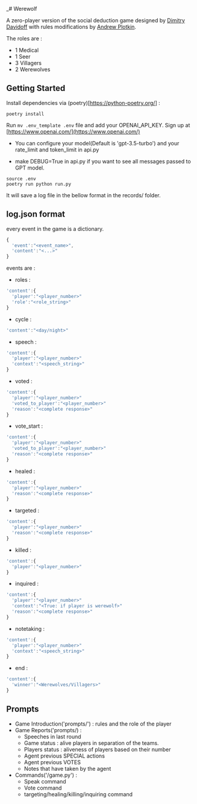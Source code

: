 _# Werewolf

A zero-player version of the social deduction game
designed by [Dimitry Davidoff](https://en.wikipedia.org/wiki/Mafia_(party_game))
with rules modifications by [Andrew Plotkin](https://www.eblong.com/zarf/werewolf.html).

The roles are :

- 1 Medical
- 1 Seer
- 3 Villagers
- 2 Werewolves

## Getting Started

Install dependencies via (poetry)[https://python-poetry.org/] :

```shell
poetry install
```

Run `mv .env_template .env` file and add your OPENAI_API_KEY. Sign up at [https://www.openai.com/](https://www.openai.com/)

- You can configure your model(Default is 'gpt-3.5-turbo') and your rate_limit and token_limit in api.py

- make DEBUG=True in api.py if you want to see all messages passed to GPT model.

```shell
source .env
poetry run python run.py
```

It will save a log file in the bellow format in the records/ folder.

## log.json format

every event in the game is a dictionary.

```javascript
{
  'event':"<event_name>",
  'content':"<...>"
}
```

events are :

- roles :

```javascript
'content':{
  'player':"<player_number>"
  'role':"<role_string>"
}
```

- cycle :

```javascript
'content':"<day/night>"
```

- speech :

```javascript
'content':{
  'player':"<player_number>"
  'context':"<speech_string>"
}
```

- voted :

```javascript
'content':{
  'player':"<player_number>"
  'voted_to_player':"<player_number>"
  'reason':"<complete response>"
}
```

- vote_start :

```javascript
'content':{
  'player':"<player_number>"
  'voted_to_player':"<player_number>"
  'reason':"<complete response>"
}
```

- healed :

```javascript
'content':{
  'player':"<player_number>"
  'reason':"<complete response>"
}
```

- targeted :

```javascript
'content':{
  'player':"<player_number>"
  'reason':"<complete response>"
}
```

- killed :

```javascript
'content':{
  'player':"<player_number>"
}
```

- inquired :

```javascript
'content':{
  'player':"<player_number>"
  'context':"<True: if player is werewolf>"
  'reason':"<complete response>"
}
```

- notetaking :

```javascript
'content':{
  'player':"<player_number>"
  'context':"<speech_string>"
}
```

- end :

```javascript
'content':{
  'winner':"<Werewolves/Villagers>"
}
```

## Prompts

- Game Introduction('prompts/') : rules and the role of the player
- Game Reports('prompts/) :
  - Speeches in last round
  - Game status : alive players in separation of the teams.
  - Players status : aliveness of players based on their number
  - Agent previous SPECIAL actions
  - Agent previous VOTES
  - Notes that have taken by the agent
- Commands('/game.py') :
  - Speak command
  - Vote command
  - targeting/healing/killing/inquiring command
